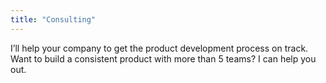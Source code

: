 ```yaml
---
title: "Consulting"
---
```


I’ll help your company to get the product development process on track. Want to build a consistent product with more than 5 teams? I can help you out.